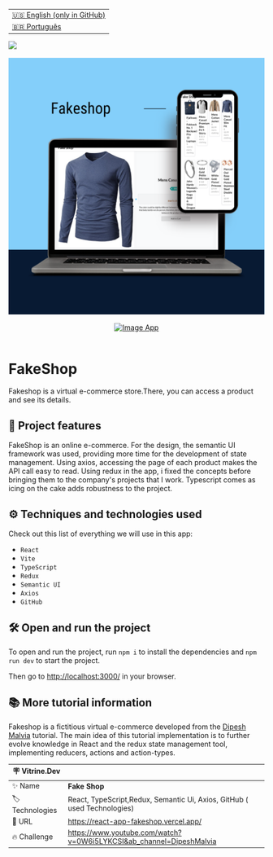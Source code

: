 <table align="right">
  <tr>
    <td>
      <a href="README-EN.md">🇺🇸 English (only in GitHub)</a>
    </td>
  </tr>
  <tr>
    <td>
      <a href="README.md">🇧🇷 Português</a>
    </td>
  </tr>
</table>

![](https://github.com/cristianmeelo/react-redux-tool/blob/main/thumbnail-en.png?raw=true)

![](https://github.com/cristianmeelo/react-app-fakeshop/blob/main/thumbnail-mockup.png?raw=true#vitrinedev)

<div align="center">
<a href="https://react-app-fakeshop.vercel.app/">
  <img src="https://img.shields.io/badge/-CHECK%20HERE-lightblue"
  alt="Image App" >
</a>
</div>

<br />

# FakeShop

Fakeshop is a virtual e-commerce store.There, you can access a product and see its details.

## 🔨 Project features

FakeShop is an online e-commerce. For the design, the semantic UI framework was used, providing more time for the development of state management. Using axios, accessing the page of each product makes the API call easy to read. Using redux in the app, i fixed the concepts before bringing them to the company's projects that I work. Typescript comes as icing on the cake adds robustness to the project.

## ⚙️ Techniques and technologies used

Check out this list of everything we will use in this app:

- `React`
- `Vite`
- `TypeScript`
- `Redux`
- `Semantic UI`
- `Axios`
- `GitHub`

## 🛠️ Open and run the project

To open and run the project, run `npm i` to install the dependencies and `npm run dev` to start the project.

Then go to <a href="http://localhost:3000/">http://localhost:3000/</a> in your browser.

## 📚 More tutorial information

Fakeshop is a fictitious virtual e-commerce developed from the [Dipesh Malvia](https://www.youtube.com/@DipeshMalvia) tutorial. The main idea of ​​this tutorial implementation is to further evolve knowledge in React and the redux state management tool, implementing reducers, actions and action-types.

| :placard: Vitrine.Dev |                                                                          |
| --------------------- | ------------------------------------------------------------------------ |
| :sparkles: Name       | **Fake Shop**                                                            |
| :label: Technologies  | React, TypeScript,Redux, Semantic Ui, Axios, GitHub ( used Technologies) |
| :rocket: URL          | https://react-app-fakeshop.vercel.app/                                   |
| :fire: Challenge      | https://www.youtube.com/watch?v=0W6i5LYKCSI&ab_channel=DipeshMalvia      |
